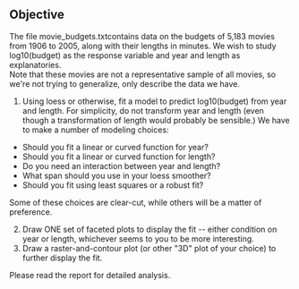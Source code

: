 ## Objective

The file movie_budgets.txtcontains data on the budgets of 5,183 movies from 1906 to 2005, along with their lengths in minutes.
We wish to study log10(budget) as the response variable and year and length as explanatories.  
Note that these movies are not a representative sample of all movies, so we're not trying to generalize, only describe the data we have.

1. Using loess or otherwise, fit a model to predict log10(budget) from year and length. For simplicity, do not transform year and length (even though a transformation of length would probably be sensible.) We have to make a number of modeling choices:

- Should you fit a linear or curved function for year?  
- Should you fit a linear or curved function for length?  
- Do you need an interaction between year and length?  
- What span should you use in your loess smoother?  
- Should you fit using least squares or a robust fit?  

Some of these choices are clear-cut, while others will be a matter of preference.

2. Draw ONE set of faceted plots to display the fit -- either condition on year or length, whichever seems to you to be more interesting.
3. Draw a raster-and-contour plot (or other "3D" plot of your choice) to further display the fit. 

Please read the report for detailed analysis.
